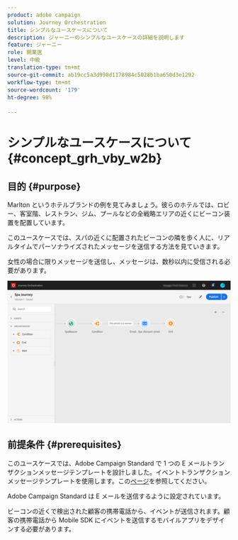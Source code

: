 ```yaml
---
product: adobe campaign
solution: Journey Orchestration
title: シンプルなユースケースについて
description: ジャーニーのシンプルなユースケースの詳細を説明します
feature: ジャーニー
role: 開業医
level: 中級
translation-type: tm+mt
source-git-commit: ab19cc5a3d998d1178984c5028b1ba650d3e1292
workflow-type: tm+mt
source-wordcount: '179'
ht-degree: 98%

---
```



# シンプルなユースケースについて{#concept_grh_vby_w2b}

## 目的 {#purpose}

Marlton というホテルブランドの例を見てみましょう。彼らのホテルでは、ロビー、客室階、レストラン、ジム、プールなどの全戦略エリアの近くにビーコン装置を配置しています。

このユースケースでは、スパの近くに配置されたビーコンの隣を歩く人に、リアルタイムでパーソナライズされたメッセージを送信する方法を見ていきます。

女性の場合に限りメッセージを送信し、メッセージは、数秒以内に受信される必要があります。

![](../assets/journeyuc1_16.png)

## 前提条件 {#prerequisites}

このユースケースでは、Adobe Campaign Standard で 1 つの E メールトランザクションメッセージテンプレートを設計しました。イベントトランザクションメッセージテンプレートを使用します。この[ページ](https://docs.adobe.com/content/help/ja-JP/campaign-standard/using/communication-channels/transactional-messaging/about-transactional-messaging.html)を参照してください。

Adobe Campaign Standard は E メールを送信するように設定されています。

ビーコンの近くで検出された顧客の携帯電話から、イベントが送信されます。顧客の携帯電話から Mobile SDK にイベントを送信するモバイルアプリをデザインする必要があります。